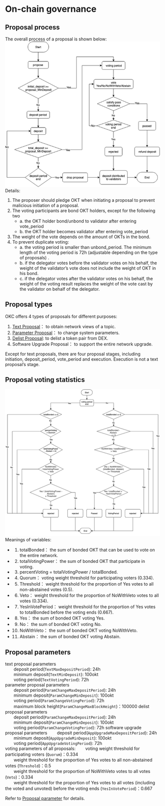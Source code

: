 # On-chain governance

## Proposal process

The overall process of a proposal is shown below:
![](../../img/OKCProposal.png)   
Details:  
1. The proposer should pledge OKT when initiating a proposal to prevent malicious initiation of a proposal.
2. The voting participants are bond OKT holders, except for the following two
   - a. the OKT holder bond/unbond to validator after entering vote_period
   - b. the OKT holder becomes validator after entering vote_period
3. The weight of the vote depends on the amount of OKTs in the bond.
4. To prevent duplicate voting:
   - a. the voting period is smaller than unbond_period. The minimum length of the voting period is 72h (adjustable depending on the type of proposals) .
   - b. if the delegator votes before the validator votes on his behalf, the weight of the validator’s vote does not include the weight of OKT in his bond.
   - c. if the delegator votes after the validator votes on his behalf, the weight of the voting result replaces the weight of the vote cast by the validator on behalf of the delegator.

## Proposal types
OKC offers 4 types of proposals for different purposes:
1. [Text Proposal](./governance/text.html)： to obtain network views of a topic.
2. [Parameter Proposal](./governance/parameter.html)： to change system parameters.
3. [Delist Proposal](./governance/delist.html): to delist a token pair from DEX.
4. Software Upgrade Proposal： to support the entire network upgrade.

Except for text proposals, there are four proposal stages, including initiation, deposit_period, vote_period and execution. Execution is not a text proposal’s stage.

## Proposal voting statistics
![](../../img/gov-tally.png) 
Meanings of variables:   
* 1. totalBonded： the sum of bonded OKT that can be used to vote on the entire network.
* 2. totalVotingPower： the sum of bonded OKT that participate in voting.
* 3. percentVoting = totalVotingPower / totalBonded.
* 4. Quorum： voting weight threshold for participating voters (0.334).
* 5. Threshold： weight threshold for the proportion of Yes votes to all non-abstained votes (0.5).
* 6. Veto： weight threshold for the proportion of NoWithVeto votes to all votes (0.334).
* 7. YesInVotePeriod： weight threshold for the proportion of Yes votes to totalBonded before the voting ends (0.667).
* 8. Yes： the sum of bonded OKT voting Yes.
* 9. No： the sum of bonded OKT voting No.
* 10. NoWithVeto： the sum of bonded OKT voting NoWithVeto.
* 11. Abstain： the sum of bonded OKT voting Abstain.

## Proposal parameters
text proposal parameters  
&emsp;&emsp;deposit period(`TextMaxDepositPeriod`): 24h   
&emsp;&emsp;minimum deposit(`TextMinDeposit`): 100okt  
&emsp;&emsp;voting period(`TextVotingPeriod`): 72h   
parameter proposal parameters   
&emsp;&emsp;deposit period(`ParamChangeMaxDepositPeriod`): 24h   
&emsp;&emsp;minimum deposit(`ParamChangeMinDeposit`): 100okt  
&emsp;&emsp;voting period(`ParamChangeVotingPeriod`): 72h   
&emsp;&emsp;maximum block height(`ParamChangeMaxBlockHeight`)：100000
delist proposal parameters   
&emsp;&emsp;deposit period(`ParamChangeMaxDepositPeriod`): 24h   
&emsp;&emsp;minimum deposit(`ParamChangeMinDeposit`): 100okt  
&emsp;&emsp;voting period(`ParamChangeVotingPeriod`): 72h
software upgrade proposal parameters
&emsp;&emsp;deposit period(`AppUpgradeMaxDepositPeriod`): 24h   
&emsp;&emsp;minimum deposit(`AppUpgradeMinDeposit`): 100okt   
&emsp;&emsp;voting period(`AppUpgradeVotingPeriod`): 72h   
voting parameters of all proposals:
&emsp;&emsp;voting weight threshold for participating voters (`Quorum`)：0.334   
&emsp;&emsp;weight threshold for the proportion of Yes votes to all non-abstained votes (`Threshold`)：0.5   
&emsp;&emsp;weight threshold for the proportion of NoWithVeto votes to all votes (`Veto`)：0.334  
&emsp;&emsp;weight threshold for the proportion of Yes votes to all votes (including the voted and unvoted) before the voting ends (`YesInVotePeriod`)：0.667

Refer to [Proposal parameter](./governance/parameter.html#id1) for details.
